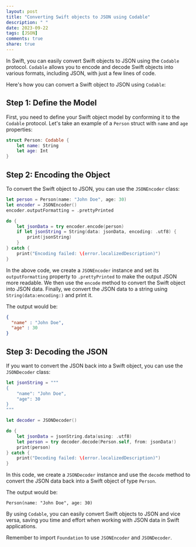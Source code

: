 ```yaml
---
layout: post
title: "Converting Swift objects to JSON using Codable"
description: " "
date: 2023-09-22
tags: [JSON]
comments: true
share: true
---
```


In Swift, you can easily convert Swift objects to JSON using the `Codable` protocol. `Codable` allows you to encode and decode Swift objects into various formats, including JSON, with just a few lines of code.

Here's how you can convert a Swift object to JSON using `Codable`:

## Step 1: Define the Model

First, you need to define your Swift object model by conforming it to the `Codable` protocol. Let's take an example of a `Person` struct with `name` and `age` properties:

```swift
struct Person: Codable {
    let name: String
    let age: Int
}
```

## Step 2: Encoding the Object

To convert the Swift object to JSON, you can use the `JSONEncoder` class:

```swift
let person = Person(name: "John Doe", age: 30)
let encoder = JSONEncoder()
encoder.outputFormatting = .prettyPrinted

do {
    let jsonData = try encoder.encode(person)
    if let jsonString = String(data: jsonData, encoding: .utf8) {
        print(jsonString)
    }
} catch {
    print("Encoding failed: \(error.localizedDescription)")
}
```
In the above code, we create a `JSONEncoder` instance and set its `outputFormatting` property to `.prettyPrinted` to make the output JSON more readable. We then use the `encode` method to convert the Swift object into JSON data. Finally, we convert the JSON data to a string using `String(data:encoding:)` and print it.

The output would be:

```json
{
  "name" : "John Doe",
  "age" : 30
}
```

## Step 3: Decoding the JSON

If you want to convert the JSON back into a Swift object, you can use the `JSONDecoder` class:

```swift
let jsonString = """
{
    "name": "John Doe",
    "age": 30
}
"""

let decoder = JSONDecoder()

do {
    let jsonData = jsonString.data(using: .utf8)
    let person = try decoder.decode(Person.self, from: jsonData!)
    print(person)
} catch {
    print("Decoding failed: \(error.localizedDescription)")
}
```

In this code, we create a `JSONDecoder` instance and use the `decode` method to convert the JSON data back into a Swift object of type `Person`. 

The output would be:

```
Person(name: "John Doe", age: 30)
```

By using `Codable`, you can easily convert Swift objects to JSON and vice versa, saving you time and effort when working with JSON data in Swift applications. 

Remember to import `Foundation` to use `JSONEncoder` and `JSONDecoder`.